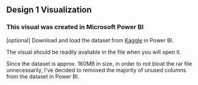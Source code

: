 ## Design 1 Visualization

### This visual was created in Microsoft Power BI

[optional]
Download and load the dataset from [Kaggle](https://www.kaggle.com/datasets/START-UMD/gtd/data) in Power BI.

The visual should be readily avaliable in the file when you will open it.

Since the dataset is approx. 160MB in size, in order to not bloat the rar file unnecessarily, I've decided to removed the majority of unused columns from the dataset in Power BI.
